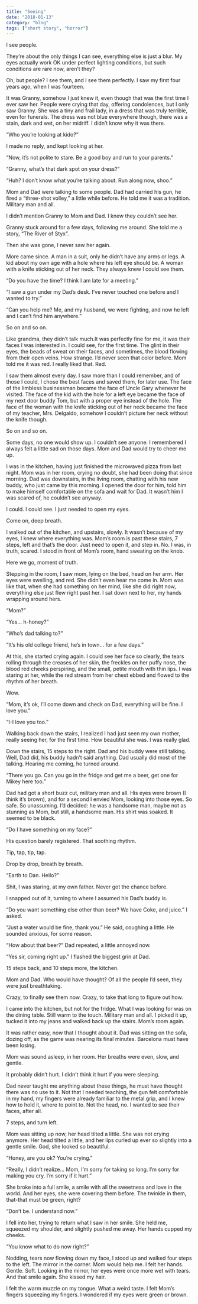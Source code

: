 ```yaml
---
title: "Seeing"
date: "2018-01-13"
category: "blog"
tags: ["short story", "horror"]
---
```

I see people.

They’re about the only things I can see, everything else is just a blur. My eyes actually work OK under perfect lighting conditions, but such conditions are rare now, aren’t they?

Oh, but people? I see them, and I see them perfectly. I saw my first four years ago, when I was fourteen.

It was Granny, somehow I just knew it, even though that was the first time I ever saw her. People were crying that day, offering condolences, but I only saw Granny. She was a tiny and frail lady, in a dress that was truly terrible, even for funerals. The dress was not blue everywhere though, there was a stain, dark and wet, on her midriff. I didn’t know why it was there.

“Who you’re looking at kido?”

I made no reply, and kept looking at her.

“Now, it’s not polite to stare. Be a good boy and run to your parents.”

“Granny, what’s that dark spot on your dress?”

“Huh? I don’t know what you’re talking about. Run along now, shoo.”

Mom and Dad were talking to some people. Dad had carried his gun, he fired a “three-shot volley,” a little while before. He told me it was a tradition. Military man and all.

I didn’t mention Granny to Mom and Dad. I knew they couldn’t see her.

Granny stuck around for a few days, following me around. She told me a story, “The River of Styx”.

Then she was gone, I never saw her again.

More came since. A man in a suit, only he didn’t have any arms or legs. A kid about my own age with a hole where his left eye should be. A woman with a knife sticking out of her neck. They always knew I could see them.

“Do you have the time? I think I am late for a meeting.”

“I saw a gun under my Dad’s desk. I’ve never touched one before and I wanted to try.”

“Can you help me? Me, and my husband, we were fighting, and now he left and I can’t find him anywhere.”

So on and so on.

Like grandma, they didn’t talk much.It was perfectly fine for me, it was their faces I was interested in. I could see, for the first time. The glint in their eyes, the beads of sweat on their faces, and sometimes, the blood flowing from their open veins. How strange. I’d never seen that color before. Mom told me it was red. I really liked that. Red.

I saw them almost every day. I saw more than I could remember, and of those I could, I chose the best faces and saved them, for later use. The face of the limbless businessman became the face of Uncle Gary whenever he visited. The face of the kid with the hole for a left eye became the face of my next door buddy Tom, but with a proper eye instead of the hole. The face of the woman with the knife sticking out of her neck became the face of my teacher, Mrs. Delgaldo, somehow I couldn’t picture her neck without the knife though.

So on and so on.

Some days, no one would show up. I couldn’t see anyone. I remembered I always felt a little sad on those days. Mom and Dad would try to cheer me up.

I was in the kitchen, having just finished the microwaved pizza from last night. Mom was in her room, crying no doubt, she had been doing that since morning. Dad was downstairs, in the living room, chatting with his new buddy, who just came by this morning. I opened the door for him, told him to make himself comfortable on the sofa and wait for Dad. It wasn’t him I was scared of, he couldn’t see anyway.

I could. I could see. I just needed to open my eyes.

Come on, deep breath.

I walked out of the kitchen, and upstairs, slowly. It wasn’t because of my eyes, I knew where everything was. Mom’s room is past these stairs, 7 steps, left and that’s the door. Just need to open it, and step in. No. I was, in truth, scared. I stood in front of Mom’s room, hand sweating on the knob.

Here we go, moment of truth.

Stepping in the room, I saw mom, lying on the bed, head on her arm. Her eyes were swelling, and red. She didn’t even hear me come in. Mom was like that, when she had something on her mind, like she did right now, everything else just flew right past her. I sat down next to her, my hands wrapping around hers.

“Mom?”

“Yes… h-honey?”

“Who’s dad talking to?”

“It’s his old college friend, he’s in town… for a few days.”

At this, she started crying again. I could see her face so clearly, the tears rolling through the creases of her skin, the freckles on her puffy nose, the blood red cheeks perspiring, and the small, petite mouth with thin lips. I was staring at her, while the red stream from her chest ebbed and flowed to the rhythm of her breath.

Wow.

“Mom, it’s ok, I’ll come down and check on Dad, everything will be fine. I love you.”

“I-I love you too.”

Walking back down the stairs, I realized I had just seen my own mother, really seeing her, for the first time. How beautiful she was. I was really glad.

Down the stairs, 15 steps to the right. Dad and his buddy were still talking. Well, Dad did, his buddy hadn’t said anything. Dad usually did most of the talking. Hearing me coming, he turned around.

“There you go. Can you go in the fridge and get me a beer, get one for Mikey here too.”

Dad had got a short buzz cut, military man and all. His eyes were brown (I think it’s brown), and for a second I envied Mom, looking into those eyes. So safe. So unassuming. I’d decided: he was a handsome man, maybe not as stunning as Mom, but still, a handsome man. His shirt was soaked. It seemed to be black.

“Do I have something on my face?”

His question barely registered. That soothing rhythm.

Tip, tap, tip, tap.

Drop by drop, breath by breath.

“Earth to Dan. Hello?”

Shit, I was staring, at my own father. Never got the chance before.

I snapped out of it, turning to where I assumed his Dad’s buddy is.

“Do you want something else other than beer? We have Coke, and juice.” I asked.

“Just a water would be fine, thank you.” He said, coughing a little. He sounded anxious, for some reason.

“How about that beer?” Dad repeated, a little annoyed now.

“Yes sir, coming right up.” I flashed the biggest grin at Dad.

15 steps back, and 10 steps more, the kitchen.

Mom and Dad. Who would have thought? Of all the people I’d seen, they were just breathtaking.

Crazy, to finally see them now. Crazy, to take that long to figure out how.

I came into the kitchen, but not for the fridge. What I was looking for was on the dining table. Still warm to the touch. Military man and all. I picked it up, tucked it into my jeans and walked back up the stairs. Mom’s room again.

It was rather easy, now that I thought about it. Dad was sitting on the sofa, dozing off, as the game was nearing its final minutes. Barcelona must have been losing.

Mom was sound asleep, in her room. Her breaths were even, slow, and gentle.

It probably didn’t hurt. I didn’t think it hurt if you were sleeping.

Dad never taught me anything about these things, he must have thought there was no use to it. Not that I needed teaching, the gun felt comfortable in my hand, my fingers were already familiar to the metal grip, and I knew how to hold it, where to point to. Not the head, no. I wanted to see their faces, after all.

7 steps, and turn left.

Mom was sitting up now, her head tilted a little. She was not crying anymore. Her head tilted a little, and her lips curled up ever so slightly into a gentle smile. God, she looked so beautiful.

“Honey, are you ok? You’re crying.”

“Really, I didn’t realize… Mom, I’m sorry for taking so long. I’m sorry for making you cry. I’m sorry if it hurt.”

She broke into a full smile, a smile with all the sweetness and love in the world. And her eyes, she were covering them before. The twinkle in them, that-that must be green, right?

“Don’t be. I understand now.”

I fell into her, trying to return what I saw in her smile. She held me, squeezed my shoulder, and slightly pushed me away. Her hands cupped my cheeks.

“You know what to do now right?”

Nodding, tears now flowing down my face, I stood up and walked four steps to the left. The mirror in the corner. Mom would help me. I felt her hands. Gentle. Soft. Looking in the mirror, her eyes were once more wet with tears. And that smile again. She kissed my hair.

I felt the warm muzzle on my tongue. What a weird taste. I felt Mom’s fingers squeezing my fingers. I wondered if my eyes were green or brown.